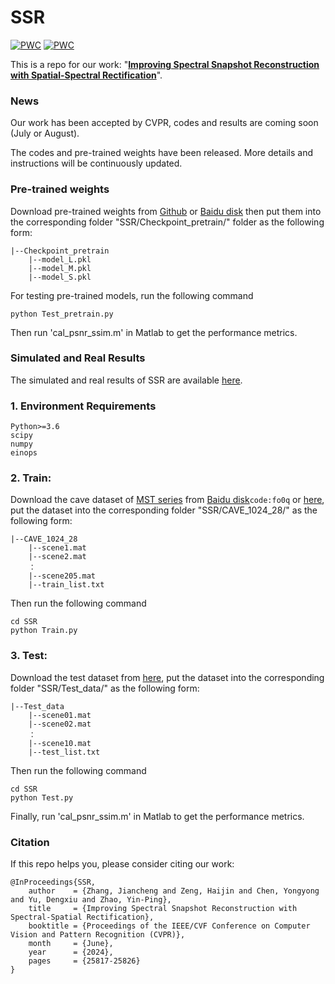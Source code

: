 # SSR
	
[![PWC](https://img.shields.io/endpoint.svg?url=https://paperswithcode.com/badge/improving-spectral-snapshot-reconstruction/spectral-reconstruction-on-cave)](https://paperswithcode.com/sota/spectral-reconstruction-on-cave?p=improving-spectral-snapshot-reconstruction)
[![PWC](https://img.shields.io/endpoint.svg?url=https://paperswithcode.com/badge/improving-spectral-snapshot-reconstruction/spectral-reconstruction-on-kaist)](https://paperswithcode.com/sota/spectral-reconstruction-on-kaist?p=improving-spectral-snapshot-reconstruction)

This is a repo for our work: "**[Improving Spectral Snapshot Reconstruction with Spatial-Spectral Rectification](https://openaccess.thecvf.com/content/CVPR2024/html/Zhang_Improving_Spectral_Snapshot_Reconstruction_with_Spectral-Spatial_Rectification_CVPR_2024_paper.html)**".

### News
Our work has been accepted by CVPR, codes and results are coming soon (July or August).

The codes and pre-trained weights have been released. More details and instructions will be continuously updated.

### Pre-trained weights
Download pre-trained weights from [Github](https://github.com/ZhangJC-2k/Pre-trained-Models/tree/main/SSR_Pretrain_Weights) or [Baidu disk](
https://pan.baidu.com/s/1kd4US893FUsIjXDpIokbzQ?pwd=533r) then put them into the corresponding folder "SSR/Checkpoint_pretrain/" folder as the following form:

	|--Checkpoint_pretrain
        |--model_L.pkl
        |--model_M.pkl
        |--model_S.pkl
For testing pre-trained models, run the following command
```
python Test_pretrain.py
```
Then run 'cal_psnr_ssim.m' in Matlab to get the performance metrics.
### Simulated and Real Results
The simulated and real results of SSR are available [here](https://pan.baidu.com/s/1bLvNKWK6iWkZIvi24MsM_w?pwd=3kde).

### 1. Environment Requirements
```shell
Python>=3.6
scipy
numpy
einops
```

### 2. Train:

Download the cave dataset of [MST series](https://github.com/caiyuanhao1998/MST) from [Baidu disk](https://pan.baidu.com/s/1X_uXxgyO-mslnCTn4ioyNQ)`code:fo0q` or [here](https://pan.baidu.com/s/1gyIOfmUWKrjntKobUjwTjw?pwd=lup6), put the dataset into the corresponding folder "SSR/CAVE_1024_28/" as the following form:

	|--CAVE_1024_28
        |--scene1.mat
        |--scene2.mat
        ：
        |--scene205.mat
        |--train_list.txt
Then run the following command
```shell
cd SSR
python Train.py
```

### 3. Test:

Download the test dataset from [here](https://pan.baidu.com/s/1KqMo3CY8LU9HRU2Lak9yfQ?pwd=c0a2), put the dataset into the corresponding folder "SSR/Test_data/" as the following form:

	|--Test_data
        |--scene01.mat
        |--scene02.mat
        ：
        |--scene10.mat
        |--test_list.txt
Then run the following command
```shell
cd SSR
python Test.py
```
Finally, run 'cal_psnr_ssim.m' in Matlab to get the performance metrics.

### Citation
If this repo helps you, please consider citing our work:


```shell
@InProceedings{SSR,
    author    = {Zhang, Jiancheng and Zeng, Haijin and Chen, Yongyong and Yu, Dengxiu and Zhao, Yin-Ping},
    title     = {Improving Spectral Snapshot Reconstruction with Spectral-Spatial Rectification},
    booktitle = {Proceedings of the IEEE/CVF Conference on Computer Vision and Pattern Recognition (CVPR)},
    month     = {June},
    year      = {2024},
    pages     = {25817-25826}
}
```

